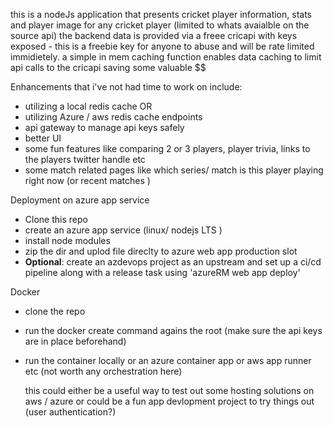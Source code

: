 this is a nodeJs application that presents cricket player information, stats and player image for any cricket player (limited to whats avaialble on the source api)
the backend data is provided via a freee cricapi with keys exposed - this is a freebie key for anyone to abuse and will be rate limited immidietely.
a simple in mem caching function enables data caching to limit api calls to the cricapi saving some valuable $$



Enhancements that i've not had time to work on include:
- utilizing a local redis cache OR
- utilizing Azure / aws redis cache endpoints
- api gateway to manage api keys safely
- better UI
- some fun features like comparing 2 or 3 players, player trivia, links to the players twitter handle etc
- some match related pages like which series/ match is this player playing right now (or recent matches )


Deployment on azure app service
- Clone this repo
- create an azure app service (linux/ nodejs LTS )
- install node modules
- zip the dir and uplod file direclty to azure web app production slot
- **Optional**: create an azdevops project as an upstream and set up a ci/cd pipeline along with a release task using 'azureRM web app deploy'

Docker
- clone the repo
- run the docker create command agains the root (make sure the api keys are in place beforehand)
- run the container locally or an azure container app or aws app runner etc (not worth any orchestration here)

  this could either be a useful way to test out some hosting solutions on aws / azure or could be a fun app devlopment project to try things out (user authentication?)
  
